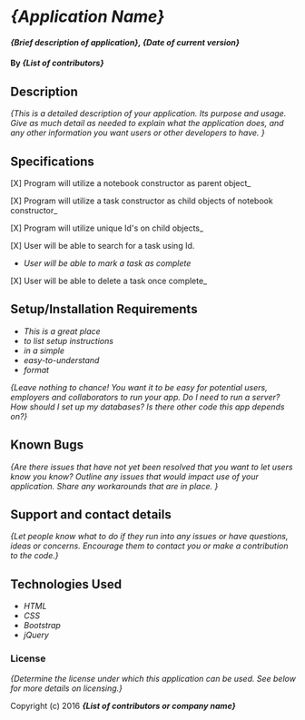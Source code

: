 # _{Application Name}_

#### _{Brief description of application}, {Date of current version}_

#### By _**{List of contributors}**_

## Description

_{This is a detailed description of your application. Its purpose and usage.  Give as much detail as needed to explain what the application does, and any other information you want users or other developers to have. }_

## Specifications

[X] Program will utilize a notebook constructor as parent object_

[X] Program will utilize a task constructor as child objects of notebook constructor_

[X] Program will utilize unique Id's on child objects_

[X] User will be able to search for a task using Id.

* _User will be able to mark a task as complete_

[X] User will be able to delete a task once complete_

## Setup/Installation Requirements

* _This is a great place_
* _to list setup instructions_
* _in a simple_
* _easy-to-understand_
* _format_

_{Leave nothing to chance! You want it to be easy for potential users, employers and collaborators to run your app. Do I need to run a server? How should I set up my databases? Is there other code this app depends on?}_

## Known Bugs

_{Are there issues that have not yet been resolved that you want to let users know you know?  Outline any issues that would impact use of your application.  Share any workarounds that are in place. }_

## Support and contact details

_{Let people know what to do if they run into any issues or have questions, ideas or concerns.  Encourage them to contact you or make a contribution to the code.}_

## Technologies Used

* _HTML_
* _CSS_
* _Bootstrap_
* _jQuery_

### License

*{Determine the license under which this application can be used.  See below for more details on licensing.}*

Copyright (c) 2016 **_{List of contributors or company name}_**